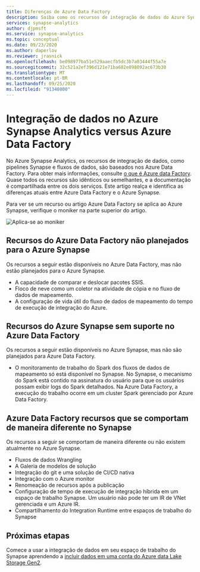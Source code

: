 ```yaml
---
title: Diferenças de Azure Data Factory
description: Saiba como os recursos de integração de dados do Azure Synapse Analytics diferem dos Azure Data Factory
services: synapse-analytics
author: djpmsft
ms.service: synapse-analytics
ms.topic: conceptual
ms.date: 09/23/2020
ms.author: daperlov
ms.reviewer: jrasnick
ms.openlocfilehash: be098977ba51e529aaecfb5dc3b7a03444f55a7e
ms.sourcegitcommit: 32c521a2ef396d121e71ba682e098092ac673b30
ms.translationtype: MT
ms.contentlocale: pt-BR
ms.lasthandoff: 09/25/2020
ms.locfileid: "91340800"
---
```

# <a name="data-integration-in-azure-synapse-analytics-versus-azure-data-factory"></a>Integração de dados no Azure Synapse Analytics versus Azure Data Factory

No Azure Synapse Analytics, os recursos de integração de dados, como pipelines Synapse e fluxos de dados, são baseados nos Azure Data Factory. Para obter mais informações, consulte [o que é Azure data Factory](../../data-factory/introduction.md). Quase todos os recursos são idênticos ou semelhantes, e a documentação é compartilhada entre os dois serviços. Este artigo realça e identifica as diferenças atuais entre Azure Data Factory e o Azure Synapse.

Para ver se um recurso ou artigo Azure Data Factory se aplica ao Azure Synapse, verifique o moniker na parte superior do artigo.

![Aplica-se ao moniker](../media/concepts-data-factory-differences/applies-to-moniker.png "Aplica-se ao moniker")

## <a name="features-in-azure-data-factory-not-planned-for-azure-synapse"></a>Recursos do Azure Data Factory não planejados para o Azure Synapse

Os recursos a seguir estão disponíveis no Azure Data Factory, mas não estão planejados para o Azure Synapse.

* A capacidade de comparar e deslocar pacotes SSIS.
* Floco de neve como um coletor na atividade de cópia e no fluxo de dados de mapeamento.
* A configuração de vida útil do fluxo de dados de mapeamento do tempo de execução de integração do Azure.

## <a name="azure-synapse-features-not-supported-in-azure-data-factory"></a>Recursos do Azure Synapse sem suporte no Azure Data Factory

Os recursos a seguir estão disponíveis no Azure Synapse, mas não são planejados para Azure Data Factory.

* O monitoramento de trabalho do Spark dos fluxos de dados de mapeamento só está disponível no Synapse. No Synapse, o mecanismo do Spark está contido na assinatura do usuário para que os usuários possam exibir logs do Spark detalhados. Na Azure Data Factory, a execução do trabalho ocorre em um cluster Spark gerenciado por Azure Data Factory. 

## <a name="azure-data-factory-features-that-behave-differently-in-synapse"></a>Azure Data Factory recursos que se comportam de maneira diferente no Synapse

Os recursos a seguir se comportam de maneira diferente ou não existem atualmente no Azure Synapse. 

* Fluxos de dados Wrangling
* A Galeria de modelos de solução
* Integração do git e uma solução de CI/CD nativa
* Integração com o Azure monitor
* Renomeação de recursos após a publicação
* Configuração de tempo de execução de integração híbrida em um espaço de trabalho Synapse. Um usuário não pode ter um IR de VNet gerenciada e um Azure IR.
* Compartilhamento do Integration Runtime entre espaços de trabalho do Synapse

## <a name="next-steps"></a>Próximas etapas

Comece a usar a integração de dados em seu espaço de trabalho do Synapse aprendendo a [incluir dados em uma conta do Azure data Lake Storage Gen2](data-integration-data-lake.md).
